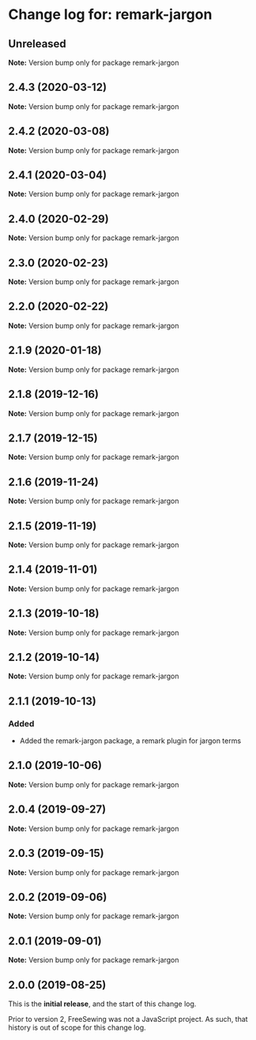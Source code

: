 # Change log for: remark-jargon


## Unreleased

**Note:** Version bump only for package remark-jargon


## 2.4.3 (2020-03-12)

**Note:** Version bump only for package remark-jargon


## 2.4.2 (2020-03-08)

**Note:** Version bump only for package remark-jargon


## 2.4.1 (2020-03-04)

**Note:** Version bump only for package remark-jargon


## 2.4.0 (2020-02-29)

**Note:** Version bump only for package remark-jargon


## 2.3.0 (2020-02-23)

**Note:** Version bump only for package remark-jargon


## 2.2.0 (2020-02-22)

**Note:** Version bump only for package remark-jargon


## 2.1.9 (2020-01-18)

**Note:** Version bump only for package remark-jargon


## 2.1.8 (2019-12-16)

**Note:** Version bump only for package remark-jargon


## 2.1.7 (2019-12-15)

**Note:** Version bump only for package remark-jargon


## 2.1.6 (2019-11-24)

**Note:** Version bump only for package remark-jargon


## 2.1.5 (2019-11-19)

**Note:** Version bump only for package remark-jargon


## 2.1.4 (2019-11-01)

**Note:** Version bump only for package remark-jargon


## 2.1.3 (2019-10-18)

**Note:** Version bump only for package remark-jargon


## 2.1.2 (2019-10-14)

**Note:** Version bump only for package remark-jargon


## 2.1.1 (2019-10-13)

### Added

 - Added the remark-jargon package, a remark plugin for jargon terms
## 2.1.0 (2019-10-06)

**Note:** Version bump only for package remark-jargon


## 2.0.4 (2019-09-27)

**Note:** Version bump only for package remark-jargon


## 2.0.3 (2019-09-15)

**Note:** Version bump only for package remark-jargon


## 2.0.2 (2019-09-06)

**Note:** Version bump only for package remark-jargon


## 2.0.1 (2019-09-01)

**Note:** Version bump only for package remark-jargon




## 2.0.0 (2019-08-25)

This is the **initial release**, and the start of this change log.

Prior to version 2, FreeSewing was not a JavaScript project.
As such, that history is out of scope for this change log.

